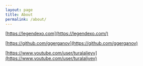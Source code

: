 ```yaml
---
layout: page
title: About
permalink: /about/
---
```


[https://legendexo.com](https://legendexo.com/)

[https://github.com/ggerganov](https://github.com/ggerganov)

[https://www.youtube.com/user/turalalieyv](https://www.youtube.com/user/turalaliyev)
